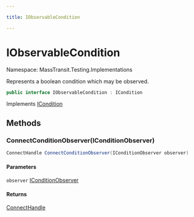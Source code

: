 ```yaml
---

title: IObservableCondition

---
```


# IObservableCondition

Namespace: MassTransit.Testing.Implementations

Represents a boolean condition which may be observed.

```csharp
public interface IObservableCondition : ICondition
```

Implements [ICondition](../masstransit-testing-implementations/icondition)

## Methods

### **ConnectConditionObserver(IConditionObserver)**

```csharp
ConnectHandle ConnectConditionObserver(IConditionObserver observer)
```

#### Parameters

`observer` [IConditionObserver](../masstransit-testing-implementations/iconditionobserver)<br/>

#### Returns

[ConnectHandle](../../masstransit-abstractions/masstransit/connecthandle)<br/>
